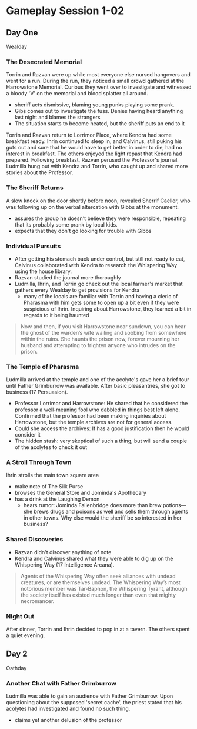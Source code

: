 # Gameplay Session 1-02

## Day One
Wealday

### The Desecrated Memorial
Torrin and Razvan were up while most everyone else nursed hangovers and went for a run. During the run, they noticed a small crowd gathered at the Harrowstone Memorial. Curious they went over to investigate and witnessed a bloody 'V' on the memorial and blood splatter all around. 

- sheriff acts dismissive, blaming young punks playing some prank.
- Gibs comes out to investigate the fuss. Denies having heard anything last night and blames the strangers
- The situation starts to become heated, but the sheriff puts an end to it

Torrin and Razvan return to Lorrimor Place, where Kendra had some breakfast ready. Ihrin continued to sleep in, and Calvinus, still puking his guts out and sure that he would have to get better in order to die, had no interest in breakfast. The others enjoyed the light repast that Kendra had prepared. Following breakfast, Razvan perused the Professor's journal. Ludmilla hung out with Kendra and Torrin, who caught up and shared more stories about the Professor.

### The Sheriff Returns
A slow knock on the door shortly before noon, revealed Sherrif Caeller, who was following up on the verbal altercation with Gibbs at the monument.

- assures the group he doesn't believe they were responsible, repeating that its probably some prank by local kids.
- expects that they don't go looking for trouble with Gibbs

### Individual Pursuits
- After getting his stomach back under control, but still not ready to eat, Calvinus collaborated with Kendra to research the Whispering Way using the house library.
- Razvan studied the journal more thoroughly
- Ludmilla, Ihrin, and Torrin go check out the local farmer's market that gathers every Wealday to get provisions for Kendra
	- many of the locals are familiar with Torrin and having a cleric of Pharasma with him gets some to open up a bit even if they were suspicious of Ihrin. Inquiring about Harrowstone, they learned a bit in regards to it being haunted

> Now and then, if you visit Harrowstone near sundown, you can hear the ghost of the warden’s wife wailing and sobbing from somewhere within the ruins. She haunts the prison now, forever mourning her husband and attempting to frighten anyone who intrudes on the prison.

### The Temple of Pharasma 
Ludmilla arrived at the temple and one of the acolyte's gave her a brief tour until Father Grimburrow was available. After basic pleasantries, she got to business (17 Persuasion).

- Professor Lorrimor and Harrowstone: He shared that he considered the professor a well-meaning fool who dabbled in things best left alone. Confirmed that the professor had been making inquiries about Harrowstone, but the temple archives are not for general access.
- Could she access the archives: If has a good justification then he would consider it
- The hidden stash: very skeptical of such a thing, but will send a couple of the acolytes to check it out

### A Stroll Through Town
Ihrin strolls the main town square area

- make note of The Silk Purse
- browses the General Store and Jominda's Apothecary
- has a drink at the Laughing Demon
	- hears rumor: Jominda Fallenbridge does more than brew potions—she brews drugs and poisons as well and sells them through agents in other towns. Why else would the sheriff be so interested in her business?
	
### Shared Discoveries
- Razvan didn't discover anything of note
- Kendra and Calvinus shared what they were able to dig up on the Whispering Way (17 Intelligence Arcana).

> Agents of the Whispering Way often seek alliances with undead creatures, or are themselves undead. The Whispering Way’s most notorious member was Tar-Baphon, the Whispering Tyrant, although the society itself has existed much longer than even that mighty necromancer.

### Night Out
After dinner, Torrin and Ihrin decided to pop in at a tavern. The others spent a quiet evening.

## Day 2
Oathday
### Another Chat with Father Grimburrow
Ludmilla was able to gain an audience with Father Grimburrow. Upon questioning about the supposed 'secret cache', the priest stated that his acolytes had investigated and found no such thing.
- claims yet another delusion of the professor





